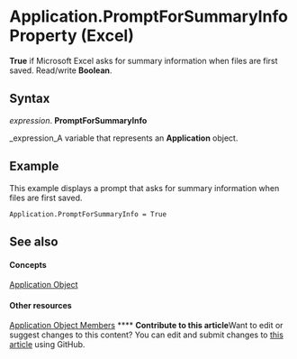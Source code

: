 
# Application.PromptForSummaryInfo Property (Excel)

 **True** if Microsoft Excel asks for summary information when files are first saved. Read/write **Boolean**.


## Syntax

 _expression_. **PromptForSummaryInfo**

 _expression_A variable that represents an  **Application** object.


## Example

This example displays a prompt that asks for summary information when files are first saved.


```
Application.PromptForSummaryInfo = True
```


## See also


#### Concepts


 [Application Object](19b73597-5cf9-4f56-8227-b5211f657f6f.md)
#### Other resources


 [Application Object Members](4cb9ca42-8d07-cc9c-2d80-4eb9a5921e1e.md)
****   **Contribute to this article**Want to edit or suggest changes to this content? You can edit and submit changes to  [this article](https://github.com/jhershey00/VBA_Excel_Test/OpenXMLCon/articles/6a7799d7-327f-fdea-9c01-da48cf85655b.md) using GitHub.

